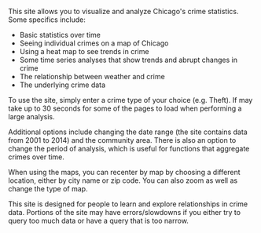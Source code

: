 This site allows you to visualize and analyze Chicago's crime statistics.  Some specifics include:
+ Basic statistics over time
+ Seeing individual crimes on a map of Chicago
+ Using a heat map to see trends in crime
+ Some time series analyses that show trends and abrupt changes in crime
+ The relationship between weather and crime
+ The underlying crime data 

To use the site, simply enter a crime type of your choice (e.g. Theft). If may take up to 30 seconds for some of the pages to load when performing a large analysis.  

Additional options include changing the date range (the site contains data from 2001 to 2014) and the community area.  There is also an option to change the period of analysis, which is useful for functions that aggregate crimes over time.

When using the maps, you can recenter by map by choosing a different location, either by city name or zip code.  You can also zoom as well as change the type of map.

This site is designed for people to learn and explore relationships in crime data. Portions of the site may have errors/slowdowns if you either try to query too much data or have a query that is too narrow.


